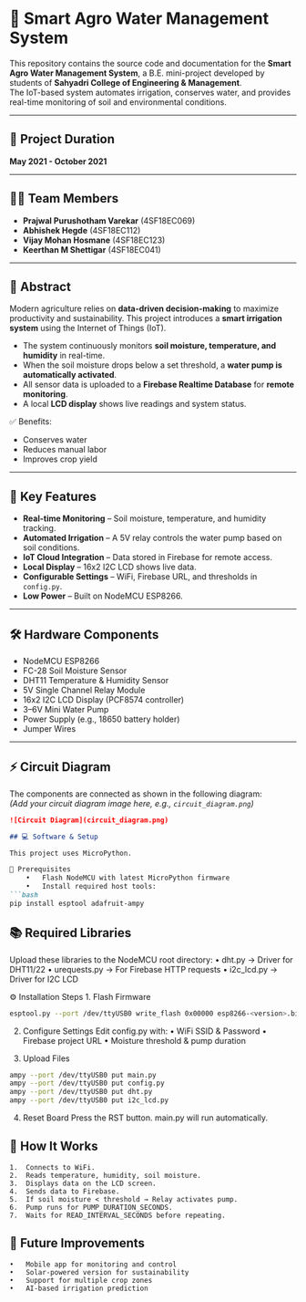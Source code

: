 # 🌱 Smart Agro Water Management System

This repository contains the source code and documentation for the **Smart Agro Water Management System**, a B.E. mini-project developed by students of **Sahyadri College of Engineering & Management**.  
The IoT-based system automates irrigation, conserves water, and provides real-time monitoring of soil and environmental conditions.

---

## 📅 Project Duration  
**May 2021 - October 2021**

---

## 👨‍💻 Team Members
- **Prajwal Purushotham Varekar** (4SF18EC069)  
- **Abhishek Hegde** (4SF18EC112)  
- **Vijay Mohan Hosmane** (4SF18EC123)  
- **Keerthan M Shettigar** (4SF18EC041)  

---

## 📖 Abstract  
Modern agriculture relies on **data-driven decision-making** to maximize productivity and sustainability. This project introduces a **smart irrigation system** using the Internet of Things (IoT).  

- The system continuously monitors **soil moisture, temperature, and humidity** in real-time.  
- When the soil moisture drops below a set threshold, a **water pump is automatically activated**.  
- All sensor data is uploaded to a **Firebase Realtime Database** for **remote monitoring**.  
- A local **LCD display** shows live readings and system status.  

✅ Benefits:  
- Conserves water  
- Reduces manual labor  
- Improves crop yield  

---

## 🚀 Key Features
- **Real-time Monitoring** – Soil moisture, temperature, and humidity tracking.  
- **Automated Irrigation** – A 5V relay controls the water pump based on soil conditions.  
- **IoT Cloud Integration** – Data stored in Firebase for remote access.  
- **Local Display** – 16x2 I2C LCD shows live data.  
- **Configurable Settings** – WiFi, Firebase URL, and thresholds in `config.py`.  
- **Low Power** – Built on NodeMCU ESP8266.  

---

## 🛠️ Hardware Components
- NodeMCU ESP8266  
- FC-28 Soil Moisture Sensor  
- DHT11 Temperature & Humidity Sensor  
- 5V Single Channel Relay Module  
- 16x2 I2C LCD Display (PCF8574 controller)  
- 3–6V Mini Water Pump  
- Power Supply (e.g., 18650 battery holder)  
- Jumper Wires  

---

## ⚡ Circuit Diagram
The components are connected as shown in the following diagram:  
*(Add your circuit diagram image here, e.g., `circuit_diagram.png`)*  

```markdown
![Circuit Diagram](circuit_diagram.png)

## 💻 Software & Setup

This project uses MicroPython.

🔑 Prerequisites
	•	Flash NodeMCU with latest MicroPython firmware
	•	Install required host tools:
```bash
pip install esptool adafruit-ampy
```
## 📚 Required Libraries

Upload these libraries to the NodeMCU root directory:
	•	dht.py → Driver for DHT11/22
	•	urequests.py → For Firebase HTTP requests
	•	i2c_lcd.py → Driver for I2C LCD

⚙️ Installation Steps
	1.	Flash Firmware
```bash
esptool.py --port /dev/ttyUSB0 write_flash 0x00000 esp8266-<version>.bin
```
2.	Configure Settings
Edit config.py with:
	•	WiFi SSID & Password
	•	Firebase project URL
	•	Moisture threshold & pump duration

3.	Upload Files
```bash
ampy --port /dev/ttyUSB0 put main.py
ampy --port /dev/ttyUSB0 put config.py
ampy --port /dev/ttyUSB0 put dht.py
ampy --port /dev/ttyUSB0 put i2c_lcd.py
```
4.	Reset Board
Press the RST button. main.py will run automatically.

## 🔄 How It Works
	1.	Connects to WiFi.
	2.	Reads temperature, humidity, soil moisture.
	3.	Displays data on the LCD screen.
	4.	Sends data to Firebase.
	5.	If soil moisture < threshold → Relay activates pump.
	6.	Pump runs for PUMP_DURATION_SECONDS.
	7.	Waits for READ_INTERVAL_SECONDS before repeating.

## 🌾 Future Improvements
	•	Mobile app for monitoring and control
	•	Solar-powered version for sustainability
	•	Support for multiple crop zones
	•	AI-based irrigation prediction

